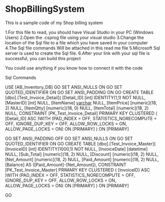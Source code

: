 # ShopBillingSystem

This is a sample code of my Shop billing system

1.For this file to read, you should have Visual Studio in your PC (Windows Users)
2.Open the .csprog file using your visual studio
3.Change the location of the Sql file to a file which you have saved in your computer
4.The Sql file commands Will be attached in this read me file
5.Microsoft Sql server is used to create the Sql file.
6.After your link with your sql file is successful, you can build this project

You could use anything if you know how to connect it with the code 

Sql Commands

USE [AB_Inventory_DB]
GO
SET ANSI_NULLS ON
GO
SET QUOTED_IDENTIFIER ON
GO
SET ANSI_PADDING ON
GO
CREATE TABLE [dbo].[Test_Invoice_Detail](
	[Detail_ID] [int] IDENTITY(1,1) NOT NULL,
	[MasterID] [int] NULL,
	[ItemName] [varchar](50) NULL,
	[ItemPrice] [numeric](18, 2) NULL,
	[ItemQtty] [numeric](18, 0) NULL,
	[ItemTotal] [numeric](18, 2) NULL,
 CONSTRAINT [PK_Test_Invoice_Detail] PRIMARY KEY CLUSTERED 
(
	[Detail_ID] ASC
)WITH (PAD_INDEX = OFF, STATISTICS_NORECOMPUTE = OFF, IGNORE_DUP_KEY = OFF, ALLOW_ROW_LOCKS = ON, ALLOW_PAGE_LOCKS = ON) ON [PRIMARY]
) ON [PRIMARY]

GO
SET ANSI_PADDING OFF
GO
SET ANSI_NULLS ON
GO
SET QUOTED_IDENTIFIER ON
GO
CREATE TABLE [dbo].[Test_Invoice_Master](
	[InvoiceID] [int] IDENTITY(1000,1) NOT NULL,
	[InvoiceDate] [datetime] NULL,
	[Sub_Total] [numeric](18, 2) NULL,
	[Discount] [numeric](18, 2) NULL,
	[Net_Amount] [numeric](18, 2) NULL,
	[Paid_Amount] [numeric](18, 2) NULL,
	[Balance]  AS ([Paid_Amount]-[Net_Amount]),
 CONSTRAINT [PK_Test_Invoice_Master] PRIMARY KEY CLUSTERED 
(
	[InvoiceID] ASC
)WITH (PAD_INDEX = OFF, STATISTICS_NORECOMPUTE = OFF, IGNORE_DUP_KEY = OFF, ALLOW_ROW_LOCKS = ON, ALLOW_PAGE_LOCKS = ON) ON [PRIMARY]
) ON [PRIMARY]

GO
